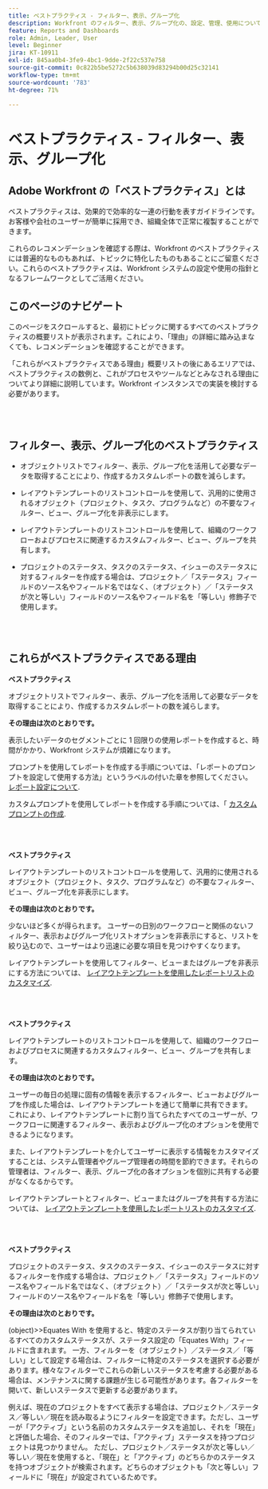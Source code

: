 ```yaml
---
title: ベストプラクティス - フィルター、表示、グループ化
description: Workfront のフィルター、表示、グループ化の、設定、管理、使用について、Adobe Workfront のエキスパートによるベストプラクティスのレコメンデーションを確認します。
feature: Reports and Dashboards
role: Admin, Leader, User
level: Beginner
jira: KT-10911
exl-id: 845aa0b4-3fe9-4bc1-9dde-2f22c537e758
source-git-commit: 0c822b5be5272c5b638039d83294b00d25c32141
workflow-type: tm+mt
source-wordcount: '783'
ht-degree: 71%

---
```


# ベストプラクティス - フィルター、表示、グループ化

## Adobe Workfront の「ベストプラクティス」とは

ベストプラクティスは、効果的で効率的な一連の行動を表すガイドラインです。お客様や会社のユーザーが簡単に採用でき、組織全体で正常に複製することができます。

これらのレコメンデーションを確認する際は、Workfront のベストプラクティスには普遍的なものもあれば、トピックに特化したものもあることにご留意ください。これらのベストプラクティスは、Workfront システムの設定や使用の指針となるフレームワークとしてご活用ください。

## このページのナビゲート

このページをスクロールすると、最初にトピックに関するすべてのベストプラクティスの概要リストが表示されます。これにより、「理由」の詳細に踏み込まなくても、レコメンデーションを確認することができます。

「これらがベストプラクティスである理由」概要リストの後にあるエリアでは、ベストプラクティスの数例と、これがプロセスやツールなどとみなされる理由についてより詳細に説明しています。Workfront インスタンスでの実装を検討する必要があります。

</br>
</br>

## フィルター、表示、グループ化のベストプラクティス

* オブジェクトリストでフィルター、表示、グループ化を活用して必要なデータを取得することにより、作成するカスタムレポートの数を減らします。

* レイアウトテンプレートのリストコントロールを使用して、汎用的に使用されるオブジェクト（プロジェクト、タスク、プログラムなど）の不要なフィルター、ビュー、グループ化を非表示にします。

* レイアウトテンプレートのリストコントロールを使用して、組織のワークフローおよびプロセスに関連するカスタムフィルター、ビュー、グループを共有します。

* プロジェクトのステータス、タスクのステータス、イシューのステータスに対するフィルターを作成する場合は、プロジェクト／「ステータス」フィールドのソース名やフィールド名ではなく、（オブジェクト）／「ステータスが次と等しい」フィールドのソース名やフィールド名を「等しい」修飾子で使用します。

</br>
</br>

## これらがベストプラクティスである理由

**ベストプラクティス**

オブジェクトリストでフィルター、表示、グループ化を活用して必要なデータを取得することにより、作成するカスタムレポートの数を減らします。

**その理由は次のとおりです。**

表示したいデータのセグメントごとに 1 回限りの使用レポートを作成すると、時間がかかり、Workfront システムが煩雑になります。

プロンプトを使用してレポートを作成する手順については、「レポートのプロンプトを設定して使用する方法」というラベルの付いた章を参照してください。 [レポート設定について](https://experienceleague.adobe.com/docs/workfront-learn/tutorials-workfront/reporting/basic-reporting/report-settings.html).

カスタムプロンプトを使用してレポートを作成する手順については、「 [カスタムプロンプトの作成](https://experienceleague.adobe.com/docs/workfront-learn/tutorials-workfront/reporting/intermediate-reporting/custom-prompts.html).

</br>
</br>

**ベストプラクティス**

レイアウトテンプレートのリストコントロールを使用して、汎用的に使用されるオブジェクト（プロジェクト、タスク、プログラムなど）の不要なフィルター、ビュー、グループ化を非表示にします。

**その理由は次のとおりです。**

少ないほど多くが得られます。 ユーザーの日別のワークフローと関係のないフィルター、表示およびグループ化リストオプションを非表示にすると、リストを絞り込むので、ユーザーはより迅速に必要な項目を見つけやすくなります。

レイアウトテンプレートを使用してフィルター、ビューまたはグループを非表示にする方法については、 [レイアウトテンプレートを使用したレポートリストのカスタマイズ](https://experienceleague.adobe.com/docs/workfront-learn/tutorials-workfront/administration-and-setup/layout-templates/customize-reporting-lists-with-layout-templates.html).

</br>
</br>

**ベストプラクティス**

レイアウトテンプレートのリストコントロールを使用して、組織のワークフローおよびプロセスに関連するカスタムフィルター、ビュー、グループを共有します。

**その理由は次のとおりです。**

ユーザーの毎日の処理に固有の情報を表示するフィルター、ビューおよびグループを作成した場合は、レイアウトテンプレートを通じて簡単に共有できます。 これにより、レイアウトテンプレートに割り当てられたすべてのユーザーが、ワークフローに関連するフィルター、表示およびグループ化のオプションを使用できるようになります。

また、レイアウトテンプレートを介してユーザーに表示する情報をカスタマイズすることは、システム管理者やグループ管理者の時間を節約できます。それらの管理者は、フィルター、表示、グループ化の各オプションを個別に共有する必要がなくなるからです。

レイアウトテンプレートとフィルター、ビューまたはグループを共有する方法については、 [レイアウトテンプレートを使用したレポートリストのカスタマイズ](https://experienceleague.adobe.com/docs/workfront-learn/tutorials-workfront/administration-and-setup/layout-templates/customize-reporting-lists-with-layout-templates.html).

</br>
</br>

**ベストプラクティス**

プロジェクトのステータス、タスクのステータス、イシューのステータスに対するフィルターを作成する場合は、プロジェクト／「ステータス」フィールドのソース名やフィールド名ではなく、（オブジェクト）／「ステータスが次と等しい」フィールドのソース名やフィールド名を「等しい」修飾子で使用します。

**その理由は次のとおりです。**

(object)>>Equates With を使用すると、特定のステータスが割り当てられているすべてのカスタムステータスが、ステータス設定の「Equates With」フィールドに含まれます。 一方、フィルターを（オブジェクト）／ステータス／「等しい」として設定する場合は、フィルターに特定のステータスを選択する必要があります。様々なフィルターでこれらの新しいステータスを考慮する必要がある場合は、メンテナンスに関する課題が生じる可能性があります。各フィルターを開いて、新しいステータスで更新する必要があります。

例えば、現在のプロジェクトをすべて表示する場合は、プロジェクト／ステータス／等しい／現在を読み取るようにフィルターを設定できます。ただし、ユーザーが「アクティブ」という名前のカスタムステータスを追加し、それを「現在」と評価した場合、そのフィルターでは、「アクティブ」ステータスを持つプロジェクトは見つかりません。 ただし、プロジェクト／ステータスが次と等しい／等しい／現在を使用すると、「現在」と「アクティブ」のどちらかのステータスを持つオブジェクトが検索されます。どちらのオブジェクトも「次と等しい」フィールドに「現在」が設定されているためです。
